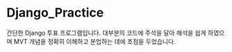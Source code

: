 # Django_Practice


간단한 Django 투표 프로그램입니다.
대부분의 코드에 주석을 달아 해석을 쉽게 하였으며 MVT 개념을 정확히 이해하고 분업하는 데에 초점을 두었습니다.
